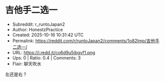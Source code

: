 # 吉他手二选一

- Subreddit: r_runtoJapan2
- Author: HonestzPractice
- Created: 2025-10-16 10:31:42 UTC
- Permalink: https://reddit.com/r/runtoJapan2/comments/1o82lmp/吉他手二选一/
- URL: https://i.redd.it/co6d9u5ibgvf1.png
- Ups: 0 | Ratio: 0.4 | Comments: 3
- Flair: 聊天吹水


左还是右 ?

